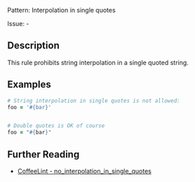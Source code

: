 Pattern: Interpolation in single quotes

Issue: -

## Description

This rule prohibits string interpolation in a single quoted string.

## Examples

``` coffeescript
# String interpolation in single quotes is not allowed:
foo = '#{bar}'


# Double quotes is OK of course
foo = "#{bar}"
```

## Further Reading

* [CoffeeLint - no_interpolation_in_single_quotes](http://www.coffeelint.org/#options)